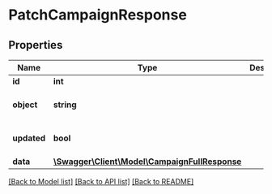# PatchCampaignResponse

## Properties
Name | Type | Description | Notes
------------ | ------------- | ------------- | -------------
**id** | **int** |  | 
**object** | **string** |  | [optional] [default to 'campaign']
**updated** | **bool** |  | [optional] [default to true]
**data** | [**\Swagger\Client\Model\CampaignFullResponse**](CampaignFullResponse.md) |  | 

[[Back to Model list]](../../README.md#documentation-for-models) [[Back to API list]](../../README.md#documentation-for-api-endpoints) [[Back to README]](../../README.md)

